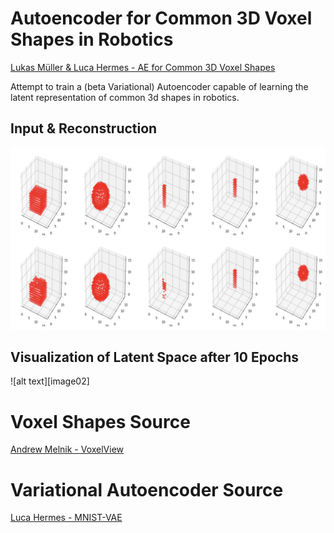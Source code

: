 # Autoencoder for Common 3D Voxel Shapes in Robotics
[Lukas Müller & Luca Hermes - AE for Common 3D Voxel Shapes](https://github.com/lksmllr/beta-vae-3D-shapes/blob/master/ae.ipynb)

Attempt to train a (beta Variational) Autoencoder capable of learning the latent representation of common 3d shapes in robotics.

## Input & Reconstruction

![alt text][image01]

## Visualization of Latent Space after 10 Epochs

![alt text][image02]

[image01]: https://github.com/lksmllr/beta-vae-3D-shapes/blob/master/images/test04.png "Cube Sphere Pen Results"
[image02=250x250]: https://github.com/lksmllr/beta-vae-3D-shapes/blob/master/images/latent_space_size_8.png "Latent Space"

# Voxel Shapes Source
[Andrew Melnik - VoxelView](https://github.com/ndrwmlnk/VoxelView)

# Variational Autoencoder Source
[Luca Hermes - MNIST-VAE](https://github.com/LucaHermes/MNIST-VAE/blob/master/MNIST_VAE.ipynb)

